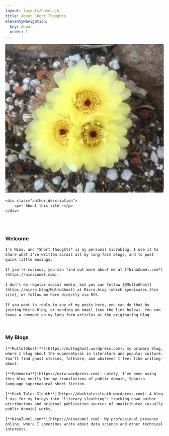 ```yaml
---
layout: layouts/home.njk
title: About Short Thoughts
eleventyNavigation:
  key: About
  order: 1
---
```



<div class="author_container">
    <img src="/img/cactus_flower.jpeg" alt="Some yellow cactus flowers">

    <div class="author_description">
        <p>~ About this site ~</p>
    </div>
</div>

<br>
<br>

<div class="message-box">   
  <h3>Welcome</h3>

    I'm Nina, and *Short Thoughts* is my personal microblog. I use it to share what I've written across all my long-form blogs, and to post quick little musings.

    If you're curious, you can find out more about me at [*NinaZumel.com*](https://ninazumel.com).

    I don't do regular social media, but you can follow [@MultoGhost](https://micro.blog/MultoGhost) at Micro.blog (which syndicates this site), or follow me here directly via RSS. 
    
    If you want to reply to any of my posts here, you can do that by joining Micro.blog, or sending an email (see the link below). You can leave a comment on my long form articles at the originating blog.

</div>

<br>

<div class="message-box">
    <h3>My Blogs</h3>

    [**Multo(Ghost)**](https://multoghost.wordpress.com): my primary blog, where I blog about the supernatural in literature and popular culture. You'll find ghost stories, folklore, and whatever I feel like writing about.

    [**Ephemera**](https://exiw.wordpress.com): Lately, I've been using this blog mostly for my translations of public domain, Spanish language supernatural short fiction.

    [**Dark Tales Sleuth**](https://darktalessleuth.wordpress.com): A blog I use for my forays into "literary sleuthing": tracking down author attributions and original publication sources of unattributed (usually public domain) works.

    [**NinaZumel.com**](https://ninazumel.com): My professional presence online, where I sometimes write about data science and other technical interests. 
</div>


